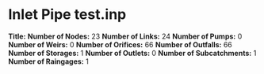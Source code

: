 # Inlet Pipe test.inp
**Title:** 
**Number of Nodes:** 23
**Number of Links:** 24
**Number of Pumps:** 0
**Number of Weirs:** 0
**Number of Orifices:** 66
**Number of Outfalls:** 66
**Number of Storages:** 1
**Number of Outlets:** 0
**Number of Subcatchments:** 1
**Number of Raingages:** 1

